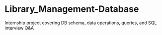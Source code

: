 # Library_Management-Database
Internship project covering DB schema, data operations, queries, and SQL interview Q&amp;A
